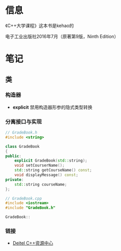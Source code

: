 # 信息

《C++大学课程》这本书是kehao的

电子工业出版社2016年7月（原著第9版，Ninth Edition）

# 笔记

## 类

### 构造器

- **explicit** 禁用构造器形参的隐式类型转换

### 分离接口与实现

```cpp
// GradeBook.h
#include <string>

class GradeBook
{
public:
    explicit GradeBook(std::string);
    void setCourserName();
    std::string getCourseName() const;
    void displayMessage() const;
private:
    std::string courseName;
};

```

```cpp
// GradeBook.cpp
#include <iostream>
#include "GradeBook.h"

GradeBook::
```

### 链接

- [Deitel C++资源中心](http://www.deitel.com/cplusplus)
